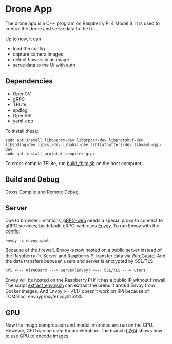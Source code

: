 # Drone App
The drone app is a C++ program on Raspberry Pi 4 Model B.  It is used to control the drone and serve data to the UI.

Up to now, it can 
- load the config
- capture camera images
- detect flowers in an image
- serve data to the UI with auth

## Dependencies

- OpenCV
- gRPC
- TFLite
- spdlog
- OpenSSL
- yaml-cpp

To install these:

```shell
sudo apt install libopencv-dev libgrpc++-dev libprotobuf-dev libspdlog-dev libssl-dev libabsl-dev libflatbuffers-dev libyaml-cpp-dev
sudo apt install protobuf-compiler-grpc 
```

To cross complie TFLite, run [build_tflite.sh](tools/build_tflite.sh) on the host computer.

## Build and Debug
[Cross Compile and Remote Debug](docs/cross_compile_and_remote_debug.md).

## Server

Due to browser limitations, [gRPC-web](https://github.com/grpc/grpc-web) needs a special proxy to connect to gRPC services; by default, gRPC-web uses [Envoy](https://www.envoyproxy.io/). To run Envoy with the [config](tools/envoy.yaml):

```shell
envoy -c envoy.yaml
```

Because of the firewall, Envoy is now hosted on a public server instead of the Raspberry Pi. Server and Raspberry Pi transfer data via [WireGuard](https://www.wireguard.com/). And the data transfers between users and server is encrypted by SSL/TLS. 

```
RPi <--- WireGuard ---> Server(Envoy) <--- SSL/TLS ---> Users
```

Envoy will be hosted on the Raspberry Pi if it has a public IP without firewall. The script [extract_envoy.sh](tools/extract_envoy.sh) can extract the prebuilt arm64 Envoy from Docker images. And Envoy >= v1.17 doesn't work on RPi because of TCMalloc: envoyproxy/envoy#15235.

## GPU
Now the image compression and model inference are run on the CPU. However, GPU can be used for acceleration. The branch [h264](https://github.com/kandong54/autodrone/tree/h264) shows how to use GPU to encode images.
